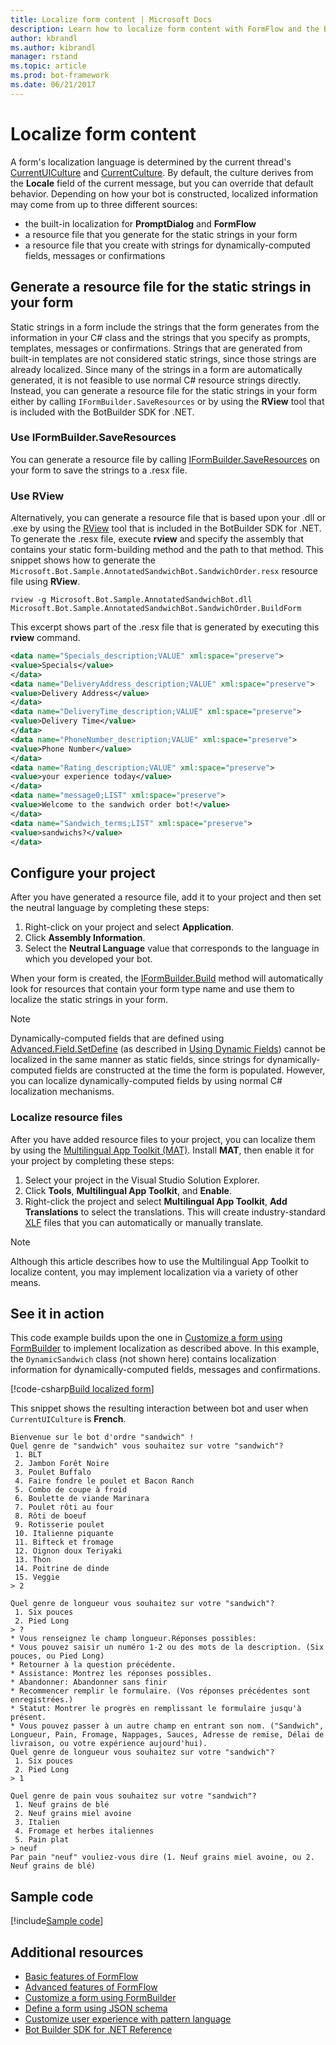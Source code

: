 ```yaml
---
title: Localize form content | Microsoft Docs
description: Learn how to localize form content with FormFlow and the Bot Builder SDK for .NET.
author: kbrandl
ms.author: kibrandl
manager: rstand
ms.topic: article
ms.prod: bot-framework
ms.date: 06/21/2017
---
```


# Localize form content

A form's localization language is determined by the current thread's [CurrentUICulture](https://msdn.microsoft.com/en-us/library/system.threading.thread.currentuiculture(v=vs.110).aspx) and [CurrentCulture](https://msdn.microsoft.com/en-us/library/system.threading.thread.currentculture(v=vs.110).aspx). 
By default, the culture derives from the **Locale** field of the current message, but you can 
override that default behavior. 
Depending on how your bot is constructed, localized information may come from up to three different sources:

- the built-in localization for **PromptDialog** and **FormFlow**
- a resource file that you generate for the static strings in your form
- a resource file that you create with strings for dynamically-computed fields, messages or confirmations

## Generate a resource file for the static strings in your form

Static strings in a form include the strings that the form generates from the information in your C# class 
and the strings that you specify as prompts, templates, messages or confirmations. 
Strings that are generated from built-in templates are not considered static strings, since those strings are already localized. 
Since many of the strings in a form are automatically generated, it is not feasible to use normal C# resource strings directly. 
Instead, you can generate a resource file for the static strings in your form either by calling 
`IFormBuilder.SaveResources` or by using the **RView** tool that is included with the BotBuilder SDK for .NET.

### Use IFormBuilder.SaveResources

You can generate a resource file by 
calling [IFormBuilder.SaveResources][saveResources] on your form to save the strings to a .resx file.

### Use RView

Alternatively, you can generate a resource file that is based upon your .dll or .exe by using 
the <a href="https://github.com/Microsoft/BotBuilder/tree/master/CSharp/Tools/RView" target="_blank">RView</a> 
tool that is included in the BotBuilder SDK for .NET. 
To generate the .resx file, execute **rview** and specify the assembly that contains your static form-building method and the path to that method. 
This snippet shows how to generate the `Microsoft.Bot.Sample.AnnotatedSandwichBot.SandwichOrder.resx` resource file using **RView**. 

```
rview -g Microsoft.Bot.Sample.AnnotatedSandwichBot.dll Microsoft.Bot.Sample.AnnotatedSandwichBot.SandwichOrder.BuildForm
```

This excerpt shows part of the .resx file that is generated by executing this **rview** command.

```xml
<data name="Specials_description;VALUE" xml:space="preserve">
<value>Specials</value>
</data>
<data name="DeliveryAddress_description;VALUE" xml:space="preserve">
<value>Delivery Address</value>
</data>
<data name="DeliveryTime_description;VALUE" xml:space="preserve">
<value>Delivery Time</value>
</data>
<data name="PhoneNumber_description;VALUE" xml:space="preserve">
<value>Phone Number</value>
</data>
<data name="Rating_description;VALUE" xml:space="preserve">
<value>your experience today</value>
</data>
<data name="message0;LIST" xml:space="preserve">
<value>Welcome to the sandwich order bot!</value>
</data>
<data name="Sandwich_terms;LIST" xml:space="preserve">
<value>sandwichs?</value>
</data>
```

## Configure your project

After you have generated a resource file, add it to your project and then set the neutral language by 
completing these steps: 

1. Right-click on your project and select **Application**.
2. Click **Assembly Information**.
3. Select the **Neutral Language** value that corresponds to the language in which you developed your bot.

When your form is created, the [IFormBuilder.Build][build] method will automatically look for resources that contain your form type name and use them to localize the static strings in your form. 

> [!NOTE]
> Dynamically-computed fields that are defined using [Advanced.Field.SetDefine][setDefine] 
> (as described in [Using Dynamic Fields](bot-builder-dotnet-formflow-formbuilder.md#dynamically-define-field-values-confirmations-and-messages)) 
> cannot be localized in the same manner as static fields, 
> since strings for dynamically-computed fields are constructed at the time the form is populated. 
> However, you can localize dynamically-computed fields by using normal C# localization mechanisms.

### Localize resource files 

After you have added resource files to your project, you can localize them by using the 
<a href="https://developer.microsoft.com/en-us/windows/develop/multilingual-app-toolkit" target="_blank">Multilingual App Toolkit (MAT)</a>. 
Install **MAT**, then enable it for your project by completing these steps:

1. Select your project in the Visual Studio Solution Explorer.
2. Click **Tools**, **Multilingual App Toolkit**, and **Enable**.
3. Right-click the project and select **Multilingual App Toolkit**, **Add Translations** to select the translations. This will create industry-standard <a href="https://en.wikipedia.org/wiki/XLIFF" target="_blank">XLF</a> files that you can automatically or manually translate.

> [!NOTE]
> Although this article describes how to use the Multilingual App Toolkit to localize content, 
> you may implement localization via a variety of other means.

## See it in action

This code example builds upon the one in [Customize a form using FormBuilder](bot-builder-dotnet-formflow-formbuilder.md#customize-a-form-using-formbuilder-1) to implement localization as described above. 
In this example, the `DynamicSandwich` class (not shown here) contains localization information for 
dynamically-computed fields, messages and confirmations.

[!code-csharp[Build localized form](../includes/code/dotnet-formflow-localize.cs#buildLocalizedForm)]

This snippet shows the resulting interaction between bot and user when `CurrentUICulture` is **French**.

```
Bienvenue sur le bot d'ordre "sandwich" !
Quel genre de "sandwich" vous souhaitez sur votre "sandwich"?
 1. BLT
 2. Jambon Forêt Noire
 3. Poulet Buffalo
 4. Faire fondre le poulet et Bacon Ranch
 5. Combo de coupe à froid
 6. Boulette de viande Marinara
 7. Poulet rôti au four
 8. Rôti de boeuf
 9. Rotisserie poulet
 10. Italienne piquante
 11. Bifteck et fromage
 12. Oignon doux Teriyaki
 13. Thon
 14. Poitrine de dinde
 15. Veggie
> 2

Quel genre de longueur vous souhaitez sur votre "sandwich"?
 1. Six pouces
 2. Pied Long
> ?
* Vous renseignez le champ longueur.Réponses possibles:
* Vous pouvez saisir un numéro 1-2 ou des mots de la description. (Six pouces, ou Pied Long)
* Retourner à la question précédente.
* Assistance: Montrez les réponses possibles.
* Abandonner: Abandonner sans finir
* Recommencer remplir le formulaire. (Vos réponses précédentes sont enregistrées.)
* Statut: Montrer le progrès en remplissant le formulaire jusqu'à présent.
* Vous pouvez passer à un autre champ en entrant son nom. ("Sandwich", Longueur, Pain, Fromage, Nappages, Sauces, Adresse de remise, Délai de livraison, ou votre expérience aujourd'hui).
Quel genre de longueur vous souhaitez sur votre "sandwich"?
 1. Six pouces
 2. Pied Long
> 1

Quel genre de pain vous souhaitez sur votre "sandwich"?
 1. Neuf grains de blé
 2. Neuf grains miel avoine
 3. Italien
 4. Fromage et herbes italiennes
 5. Pain plat
> neuf
Par pain "neuf" vouliez-vous dire (1. Neuf grains miel avoine, ou 2. Neuf grains de blé)
```

## Sample code

[!include[Sample code](../includes/snippet-dotnet-formflow-samples.md)]

## Additional resources

- [Basic features of FormFlow](bot-builder-dotnet-formflow.md)
- [Advanced features of FormFlow](bot-builder-dotnet-formflow-advanced.md)
- [Customize a form using FormBuilder](bot-builder-dotnet-formflow-formbuilder.md)
- [Define a form using JSON schema](bot-builder-dotnet-formflow-json-schema.md)
- [Customize user experience with pattern language](bot-builder-dotnet-formflow-pattern-language.md)
- <a href="https://docs.microsoft.com/en-us/dotnet/api/?view=botbuilder-3.8" target="_blank">Bot Builder SDK for .NET Reference</a>

[build]: https://docs.microsoft.com/en-us/dotnet/api/microsoft.bot.builder.formflow.formbuilder-1.build?view=botbuilder-3.8 

[setDefine]: https://docs.microsoft.com/en-us/dotnet/api/microsoft.bot.builder.formflow.advanced.field-1.setdefine?view=botbuilder-3.8

[saveResources]: https://docs.microsoft.com/en-us/dotnet/api/microsoft.bot.builder.formflow.iform-1.saveresources?view=botbuilder-3.8